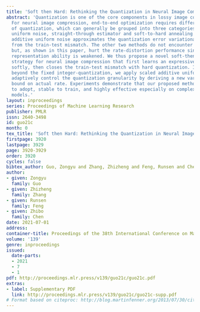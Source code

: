 ```yaml
---
title: 'Soft then Hard: Rethinking the Quantization in Neural Image Compression'
abstract: 'Quantization is one of the core components in lossy image compression.
  For neural image compression, end-to-end optimization requires differentiable approximations
  of quantization, which can generally be grouped into three categories: additive
  uniform noise, straight-through estimator and soft-to-hard annealing. Training with
  additive uniform noise approximates the quantization error variationally but suffers
  from the train-test mismatch. The other two methods do not encounter this mismatch
  but, as shown in this paper, hurt the rate-distortion performance since the latent
  representation ability is weakened. We thus propose a novel soft-then-hard quantization
  strategy for neural image compression that first learns an expressive latent space
  softly, then closes the train-test mismatch with hard quantization. In addition,
  beyond the fixed integer-quantization, we apply scaled additive uniform noise to
  adaptively control the quantization granularity by deriving a new variational upper
  bound on actual rate. Experiments demonstrate that our proposed methods are easy
  to adopt, stable to train, and highly effective especially on complex compression
  models.'
layout: inproceedings
series: Proceedings of Machine Learning Research
publisher: PMLR
issn: 2640-3498
id: guo21c
month: 0
tex_title: 'Soft then Hard: Rethinking the Quantization in Neural Image Compression'
firstpage: 3920
lastpage: 3929
page: 3920-3929
order: 3920
cycles: false
bibtex_author: Guo, Zongyu and Zhang, Zhizheng and Feng, Runsen and Chen, Zhibo
author:
- given: Zongyu
  family: Guo
- given: Zhizheng
  family: Zhang
- given: Runsen
  family: Feng
- given: Zhibo
  family: Chen
date: 2021-07-01
address:
container-title: Proceedings of the 38th International Conference on Machine Learning
volume: '139'
genre: inproceedings
issued:
  date-parts:
  - 2021
  - 7
  - 1
pdf: http://proceedings.mlr.press/v139/guo21c/guo21c.pdf
extras:
- label: Supplementary PDF
  link: http://proceedings.mlr.press/v139/guo21c/guo21c-supp.pdf
# Format based on citeproc: http://blog.martinfenner.org/2013/07/30/citeproc-yaml-for-bibliographies/
---
```

